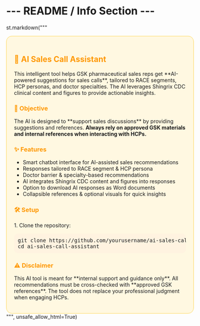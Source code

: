 # --- README / Info Section ---
st.markdown("""
<div style="background:#fff8e1; padding:20px; border-radius:15px; border:1px solid #ffd54f">
<h2 style="color:#ff9800; font-weight:bold;">🚀 AI Sales Call Assistant</h2>
<p>This intelligent tool helps GSK pharmaceutical sales reps get **AI-powered suggestions for sales calls**, tailored to RACE segments, HCP personas, and doctor specialties. The AI leverages Shingrix CDC clinical content and figures to provide actionable insights.</p>

<h3 style="color:#ff9800; font-weight:bold;">🎯 Objective</h3>
<p>The AI is designed to **support sales discussions** by providing suggestions and references. <strong>Always rely on approved GSK materials and internal references when interacting with HCPs.</strong></p>

<h3 style="color:#ff9800; font-weight:bold;">✨ Features</h3>
<ul>
<li>Smart chatbot interface for AI-assisted sales recommendations</li>
<li>Responses tailored to RACE segment & HCP persona</li>
<li>Doctor barrier & specialty-based recommendations</li>
<li>AI integrates Shingrix CDC content and figures into responses</li>
<li>Option to download AI responses as Word documents</li>
<li>Collapsible references & optional visuals for quick insights</li>
</ul>

<h3 style="color:#ff9800; font-weight:bold;">🛠 Setup</h3>
<p>1. Clone the repository:</p>
<pre style="background:#fff3e0; padding:10px; border-radius:10px;">
git clone https://github.com/yourusername/ai-sales-call-assistant.git
cd ai-sales-call-assistant
</pre>

<h3 style="color:#ff9800; font-weight:bold;">⚠️ Disclaimer</h3>
<p>This AI tool is meant for **internal support and guidance only**. All recommendations must be cross-checked with **approved GSK references**. The tool does not replace your professional judgment when engaging HCPs.</p>
</div>
""", unsafe_allow_html=True)
